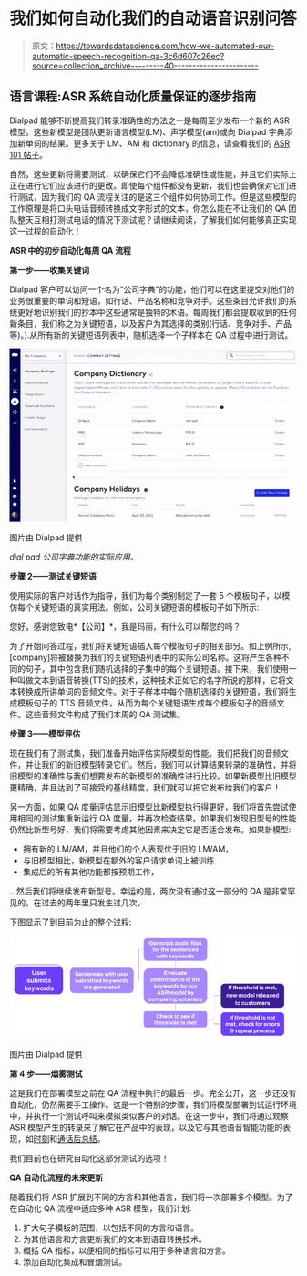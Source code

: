# 我们如何自动化我们的自动语音识别问答

> 原文：<https://towardsdatascience.com/how-we-automated-our-automatic-speech-recognition-qa-3c6d607c26ec?source=collection_archive---------40----------------------->

## 语言课程:ASR 系统自动化质量保证的逐步指南

Dialpad 能够不断提高我们转录准确性的方法之一是每周至少发布一个新的 ASR 模型。这些新模型是团队更新语言模型(LM)、声学模型(am)或向 Dialpad 字典添加新单词的结果。更多关于 LM、AM 和 dictionary 的信息，请查看我们的 [ASR 101 帖子](https://www.dialpad.com/blog/automatic-speech-recognition/)。

自然，这些更新将需要测试，以确保它们不会降低准确性或性能，并且它们实际上正在进行它们应该进行的更改。即使每个组件都没有更新，我们也会确保对它们进行测试，因为我们的 QA 流程关注的是这三个组件如何协同工作。但是这些模型的工作原理是将口头电话音频转换成文字形式的文本，你怎么能在不让我们的 QA 团队整天互相打测试电话的情况下测试呢？请继续阅读，了解我们如何能够真正实现这一过程的自动化！

**ASR 中的初步自动化每周 QA 流程**

**第一步——收集关键词**

Dialpad 客户可以访问一个名为“公司字典”的功能，他们可以在这里提交对他们的业务很重要的单词和短语，如行话、产品名称和竞争对手。这些条目允许我们的系统更好地识别我们的抄本中这些通常是独特的术语。每周我们都会提取收到的任何新条目，我们称之为关键短语，以及客户为其选择的类别(行话、竞争对手、产品等)。).从所有新的关键短语列表中，随机选择一个子样本在 QA 过程中进行测试。

![](img/ab842605922bc9d23de176744140c2f2.png)

图片由 Dialpad 提供

*dial pad 公司字典功能的实际应用。*

**步骤 2——测试关键短语**

使用实际的客户对话作为指导，我们为每个类别制定了一套 5 个模板句子，以模仿每个关键短语的真实用法。例如，公司关键短语的模板句子如下所示:

您好，感谢您致电*【公司】*，我是玛丽，有什么可以帮您的吗？

为了开始问答过程，我们将关键短语插入每个模板句子的相关部分。如上例所示,[company]将被替换为我们的关键短语列表中的实际公司名称。这将产生各种不同的句子，其中包含我们随机选择的子集中的每个关键短语。接下来，我们使用一种叫做文本到语音转换(TTS)的技术，这种技术正如它的名字所说的那样，它将文本转换成所讲单词的音频文件。对于子样本中每个随机选择的关键短语，我们将生成模板句子的 TTS 音频文件，从而为每个关键短语生成每个模板句子的音频文件。这些音频文件构成了我们本周的 QA 测试集。

**步骤 3——模型评估**

现在我们有了测试集，我们准备开始评估实际模型的性能。我们把我们的音频文件，并让我们的新旧模型转录它们。然后，我们可以计算结果转录的准确性，并将旧模型的准确性与我们想要发布的新模型的准确性进行比较。如果新模型比旧模型更精确，并且达到了可接受的基线精度，我们就可以把它发布给我们的客户！

另一方面，如果 QA 度量评估显示旧模型比新模型执行得更好，我们将首先尝试使用相同的测试集重新运行 QA 度量，并再次检查结果。如果我们发现旧型号的性能仍然比新型号好，我们将需要考虑其他因素来决定它是否适合发布。如果新模型:

*   拥有新的 LM/AM，并且他们的个人表现优于旧的 LM/AM，
*   与旧模型相比，新模型在额外的客户请求单词上被训练
*   集成后的所有其他功能都按预期工作，

…然后我们将继续发布新型号。幸运的是，两次没有通过这一部分的 QA 是非常罕见的，在过去的两年里只发生过几次。

下图显示了到目前为止的整个过程:

![](img/e388d5c827846825ee68abe91a7d2faa.png)

图片由 Dialpad 提供

**第 4 步——烟雾测试**

这是我们在部署模型之前在 QA 流程中执行的最后一步。完全公开，这一步还没有自动化，仍然需要手工操作。这是一个特别的步骤，我们将模型部署到试运行环境中，并执行一个测试呼叫来模拟类似客户的对话。在这一步中，我们将通过观察 ASR 模型产生的转录来了解它在产品中的表现，以及它与其他语音智能功能的表现，如[时刻](https://www.dialpad.com/blog/custom-moments-voice-intelligence/)和[通话后总结](https://www.dialpad.com/features/call-summary/)。

我们目前也在研究自动化这部分测试的选项！

**QA 自动化流程的未来更新**

随着我们将 ASR 扩展到不同的方言和其他语言，我们将一次部署多个模型。为了在自动化 QA 流程中适应多种 ASR 模型，我们计划:

1.  扩大句子模板的范围，以包括不同的方言和语言。
2.  为其他语言和方言更新我们的文本到语音转换技术。
3.  概括 QA 指标，以便相同的指标可以用于多种语言和方言。
4.  添加自动化集成和冒烟测试。